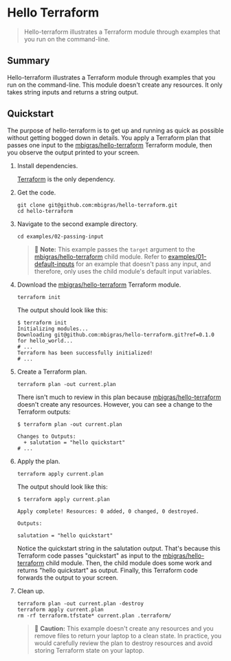 # Hello Terraform

> Hello-terraform illustrates a Terraform module through examples that you run on the command-line.

## Summary

Hello-terraform illustrates a Terraform module through examples that you run on the command-line. This module doesn't create any resources. It only takes string inputs and returns a string output.

## Quickstart

The purpose of hello-terraform is to get up and running as quick as possible without getting bogged down in details. You apply a Terraform plan that passes one input to the [mbigras/hello-terraform](https://github.com/mbigras/hello-terraform) Terraform module, then you observe the output printed to your screen.

1. Install dependencies.

   [Terraform](https://www.terraform.io/downloads.html) is the only dependency.

1. Get the code.

   ```
   git clone git@github.com:mbigras/hello-terraform.git
   cd hello-terraform
   ```


1. Navigate to the second example directory.

   ```
   cd examples/02-passing-input
   ```

   > :blue_book: **Note:** This example passes the `target` argument to the [mbigras/hello-terraform](https://github.com/mbigras/hello-terraform) child module. Refer to [examples/01-default-inputs](https://github.com/mbigras/hello-terraform/tree/master/examples/01-default-inputs) for an example that doesn't pass any input, and therefore, only uses the child module's default input variables.

1. Download the [mbigras/hello-terraform](https://github.com/mbigras/hello-terraform) Terraform module.

   ```
   terraform init
   ```

   The output should look like this:

   ```
   $ terraform init
   Initializing modules...
   Downloading git@github.com:mbigras/hello-terraform.git?ref=0.1.0 for hello_world...
   # ...
   Terraform has been successfully initialized!
   # ...
   ```

1. Create a Terraform plan.

   ```
   terraform plan -out current.plan
   ```

   There isn't much to review in this plan because [mbigras/hello-terraform](https://github.com/mbigras/hello-terraform) doesn't create any resources. However, you can see a change to the Terraform outputs:

   ```
   $ terraform plan -out current.plan
   
   Changes to Outputs:
     + salutation = "hello quickstart"
   # ...
   ```

1. Apply the plan.

   ```
   terraform apply current.plan
   ```

   The output should look like this:

   ```
   $ terraform apply current.plan
   
   Apply complete! Resources: 0 added, 0 changed, 0 destroyed.
   
   Outputs:
   
   salutation = "hello quickstart"
   ```

   Notice the quickstart string in the salutation output. That's because this Terraform code passes "quickstart" as input to the [mbigras/hello-terraform](https://github.com/mbigras/hello-terraform) child module. Then, the child module does some work and returns "hello quickstart" as output. Finally, this Terraform code forwards the output to your screen.

1. Clean up.

   ```
   terraform plan -out current.plan -destroy
   terraform apply current.plan
   rm -rf terraform.tfstate* current.plan .terraform/
   ```

   > :construction: **Caution:** This example doesn't create any resources and you remove files to return your laptop to a clean state. In practice, you would carefully review the plan to destroy resources and avoid storing Terraform state on your laptop.
